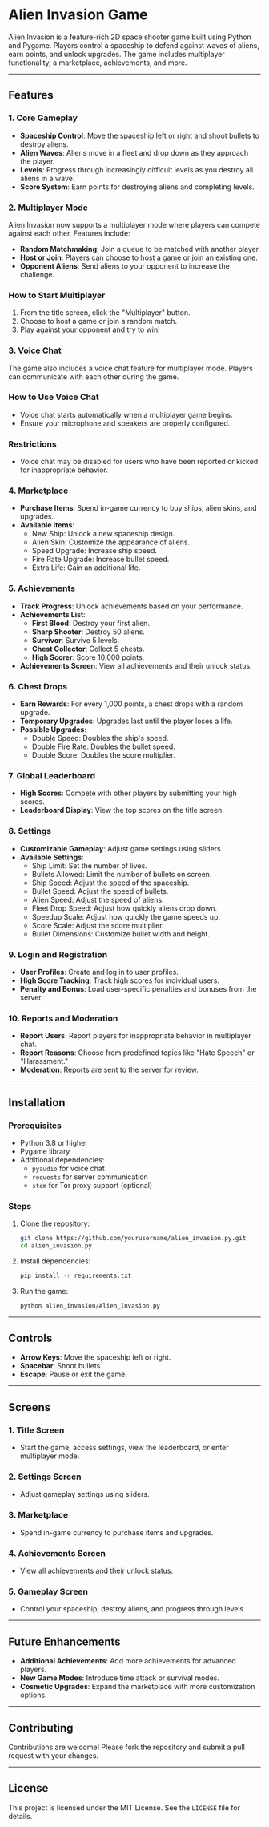 # Alien Invasion Game

Alien Invasion is a feature-rich 2D space shooter game built using Python and Pygame. Players control a spaceship to defend against waves of aliens, earn points, and unlock upgrades. The game includes multiplayer functionality, a marketplace, achievements, and more.

---

## Features

### 1. **Core Gameplay**
- **Spaceship Control**: Move the spaceship left or right and shoot bullets to destroy aliens.
- **Alien Waves**: Aliens move in a fleet and drop down as they approach the player.
- **Levels**: Progress through increasingly difficult levels as you destroy all aliens in a wave.
- **Score System**: Earn points for destroying aliens and completing levels.

### 2. **Multiplayer Mode**

Alien Invasion now supports a multiplayer mode where players can compete against each other. Features include:

- **Random Matchmaking**: Join a queue to be matched with another player.
- **Host or Join**: Players can choose to host a game or join an existing one.
- **Opponent Aliens**: Send aliens to your opponent to increase the challenge.

### How to Start Multiplayer
1. From the title screen, click the "Multiplayer" button.
2. Choose to host a game or join a random match.
3. Play against your opponent and try to win!

### 3. **Voice Chat**

The game also includes a voice chat feature for multiplayer mode. Players can communicate with each other during the game.

### How to Use Voice Chat
- Voice chat starts automatically when a multiplayer game begins.
- Ensure your microphone and speakers are properly configured.

### Restrictions
- Voice chat may be disabled for users who have been reported or kicked for inappropriate behavior.

### 4. **Marketplace**
- **Purchase Items**: Spend in-game currency to buy ships, alien skins, and upgrades.
- **Available Items**:
  - New Ship: Unlock a new spaceship design.
  - Alien Skin: Customize the appearance of aliens.
  - Speed Upgrade: Increase ship speed.
  - Fire Rate Upgrade: Increase bullet speed.
  - Extra Life: Gain an additional life.

### 5. **Achievements**
- **Track Progress**: Unlock achievements based on your performance.
- **Achievements List**:
  - **First Blood**: Destroy your first alien.
  - **Sharp Shooter**: Destroy 50 aliens.
  - **Survivor**: Survive 5 levels.
  - **Chest Collector**: Collect 5 chests.
  - **High Scorer**: Score 10,000 points.
- **Achievements Screen**: View all achievements and their unlock status.

### 6. **Chest Drops**
- **Earn Rewards**: For every 1,000 points, a chest drops with a random upgrade.
- **Temporary Upgrades**: Upgrades last until the player loses a life.
- **Possible Upgrades**:
  - Double Speed: Doubles the ship's speed.
  - Double Fire Rate: Doubles the bullet speed.
  - Double Score: Doubles the score multiplier.

### 7. **Global Leaderboard**
- **High Scores**: Compete with other players by submitting your high scores.
- **Leaderboard Display**: View the top scores on the title screen.

### 8. **Settings**
- **Customizable Gameplay**: Adjust game settings using sliders.
- **Available Settings**:
  - Ship Limit: Set the number of lives.
  - Bullets Allowed: Limit the number of bullets on screen.
  - Ship Speed: Adjust the speed of the spaceship.
  - Bullet Speed: Adjust the speed of bullets.
  - Alien Speed: Adjust the speed of aliens.
  - Fleet Drop Speed: Adjust how quickly aliens drop down.
  - Speedup Scale: Adjust how quickly the game speeds up.
  - Score Scale: Adjust the score multiplier.
  - Bullet Dimensions: Customize bullet width and height.

### 9. **Login and Registration**
- **User Profiles**: Create and log in to user profiles.
- **High Score Tracking**: Track high scores for individual users.
- **Penalty and Bonus**: Load user-specific penalties and bonuses from the server.

### 10. **Reports and Moderation**
- **Report Users**: Report players for inappropriate behavior in multiplayer chat.
- **Report Reasons**: Choose from predefined topics like "Hate Speech" or "Harassment."
- **Moderation**: Reports are sent to the server for review.

---

## Installation

### Prerequisites
- Python 3.8 or higher
- Pygame library
- Additional dependencies:
  - `pyaudio` for voice chat
  - `requests` for server communication
  - `stem` for Tor proxy support (optional)

### Steps
1. Clone the repository:
   ```bash
   git clone https://github.com/yourusername/alien_invasion.py.git
   cd alien_invasion.py
   ```
2. Install dependencies:
   ```bash
   pip install -r requirements.txt
   ```
3. Run the game:
   ```bash
   python alien_invasion/Alien_Invasion.py
   ```

---

## Controls

- **Arrow Keys**: Move the spaceship left or right.
- **Spacebar**: Shoot bullets.
- **Escape**: Pause or exit the game.

---

## Screens

### 1. **Title Screen**
- Start the game, access settings, view the leaderboard, or enter multiplayer mode.

### 2. **Settings Screen**
- Adjust gameplay settings using sliders.

### 3. **Marketplace**
- Spend in-game currency to purchase items and upgrades.

### 4. **Achievements Screen**
- View all achievements and their unlock status.

### 5. **Gameplay Screen**
- Control your spaceship, destroy aliens, and progress through levels.

---

## Future Enhancements

- **Additional Achievements**: Add more achievements for advanced players.
- **New Game Modes**: Introduce time attack or survival modes.
- **Cosmetic Upgrades**: Expand the marketplace with more customization options.

---

## Contributing

Contributions are welcome! Please fork the repository and submit a pull request with your changes.

---

## License

This project is licensed under the MIT License. See the `LICENSE` file for details.


